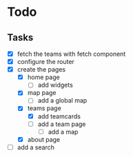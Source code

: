 # Todo

## Tasks
- [x] fetch the teams with fetch component
- [x] configure the router
- [x] create the pages
    - [x] home page
        - [ ] add widgets
    - [x] map page
        - [ ] add a global map
    - [x] teams page
        - [x] add teamcards
        - [ ] add a team page
            - [ ] add a map
    - [x] about page
- [ ] add a search